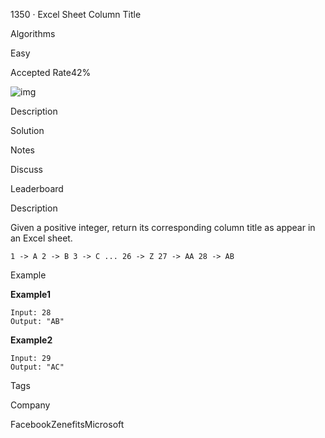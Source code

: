 1350 · Excel Sheet Column Title

Algorithms

Easy

Accepted Rate42%



![img](https://js.lintcode.com/react/assets/ade1d8c6a840a106f80c427909c31dcc.svg)



Description

Solution

Notes

Discuss

Leaderboard

Description

Given a positive integer, return its corresponding column title as appear in an Excel sheet.

```
1 -> A 2 -> B 3 -> C ... 26 -> Z 27 -> AA 28 -> AB 
```

Example

**Example1**

```
Input: 28
Output: "AB"
```

**Example2**

```
Input: 29
Output: "AC"
```

Tags

Company

FacebookZenefitsMicrosoft